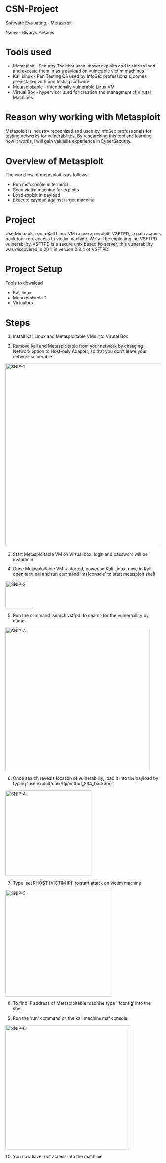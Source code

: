 # CSN-Project

Software Evaluating - Metasploit

Name - Ricardo Antonio

# Tools used
- Metasploit - Security Tool that uses known exploits and is able to load and execute them in as a payload on vulnerable victim machines
- Kali Linux - Pen Testing OS used by InfoSec professionals, comes preinstalled with pen testing software
- Metasploitable - intentionally vulnerable Linux VM 
- Virtual Box - hypervisor used for creation and managment of Virutal Machines

# Reason why working with Metasploit 
Metasploit is industry recognized and used by InfoSec professionals for testing networks for vulnerabilites. By researching this tool and learning how it works, I will gain valuable experience in CyberSecurity.

# Overview of Metasploit
The workflow of metasploit is as follows:
- Run msfconsole in terminal
- Scan victim machine for exploits
- Load exploit in payload
- Execute payload against target machine

# Project
Use Metasploit on a Kali Linux VM to use an exploit, VSFTPD, to gain access backdoor root access to victim machine. We will be exploiting the VSFTPD vulnerability. VSFTPD is a secure unix based ftp server, this vulnerability was discovered in 2011 in version 2.3.4 of VSFTPD. 

# Project Setup
Tools to download
- Kali linux
- Metasploitable 2
- Virtualbox

# Steps

1. Install Kali Linux and Metasploitable VMs into Virutal Box

2. Remove Kali and Metasploitable from your network by changing Network option to Host-only Adapter, so that you don't leave your network vulnerable

<img width="597" alt="SNIP-1" src="https://user-images.githubusercontent.com/98781636/167211743-03a9c129-4649-43f2-9e20-ebfc9032a972.PNG">

3. Start Metasploitable VM on Virtual box, login and password will be msfadmin

4. Once Metasploitable VM is started, power on Kali Linux, once in Kali open terminal and run command 'msfconsole' to start metasploit shell

<img width="89" alt="SNIP-2" src="https://user-images.githubusercontent.com/98781636/167217134-6a38eedc-29fe-489b-9fc2-ad5c0633fc14.PNG">

5. Run the command 'search vstfpd' to search for the vulnerability by name

<img width="467" alt="SNIP-3" src="https://user-images.githubusercontent.com/98781636/167223056-f611ba3c-b94b-4a78-be36-7b87c9021d10.PNG">

6. Once search reveals location of vulnerability, load it into the payload by typing 'use exploit/unix/ftp/vsftpd_234_backdoor'

<img width="278" alt="SNIP-4" src="https://user-images.githubusercontent.com/98781636/167223076-22351d64-0b65-49d5-a4e4-d6ece15ad55d.PNG">

7. Type 'set RHOST [VICTIM IP]' to start attack on victim machine

<img width="346" alt="SNIP-5" src="https://user-images.githubusercontent.com/98781636/167223117-4365ed65-28c9-46dc-a8bc-7f8c5fc98057.PNG">

8. To find IP address of Metasploitable machine type 'ifconfig' into the shell

9. Run the 'run' command on the kali machine msf console

<img width="404" alt="SNIP-6" src="https://user-images.githubusercontent.com/98781636/167223155-07305578-62a5-4fe9-a759-299e9cfce4dc.PNG">

10. You now have root access into the machine!

